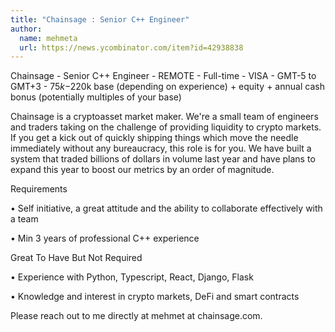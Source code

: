 ```yaml
---
title: "Chainsage : Senior C++ Engineer"
author:
  name: mehmeta
  url: https://news.ycombinator.com/item?id=42938838
---
```

Chainsage - Senior C++ Engineer - REMOTE - Full-time - VISA - GMT-5 to GMT+3 - $75k-$220k base (depending on experience) + equity + annual cash bonus (potentially multiples of your base)

Chainsage is a cryptoasset market maker. We&#x27;re a small team of engineers and traders taking on the challenge of providing liquidity to crypto markets. If you get a kick out of quickly shipping things which move the needle immediately without any bureaucracy, this role is for you. We have built a system that traded billions of dollars in volume last year and have plans to expand this year to boost our metrics by an order of magnitude.

Requirements

• Self initiative, a great attitude and the ability to collaborate effectively with a team

• Min 3 years of professional C++ experience

Great To Have But Not Required

• Experience with Python, Typescript, React, Django, Flask

• Knowledge and interest in crypto markets, DeFi and smart contracts

Please reach out to me directly at mehmet at chainsage.com.
<JobApplication />
